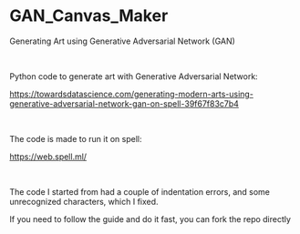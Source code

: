 # GAN_Canvas_Maker
Generating Art using Generative Adversarial Network (GAN)

</BR>

Python code to generate art with Generative Adversarial Network:

https://towardsdatascience.com/generating-modern-arts-using-generative-adversarial-network-gan-on-spell-39f67f83c7b4


</BR>

The code is made to run it on spell:

https://web.spell.ml/


</BR>

The code I started from had a couple of indentation errors, and some unrecognized characters, which I fixed.

If you need to follow the guide and do it fast, you can fork the repo directly
